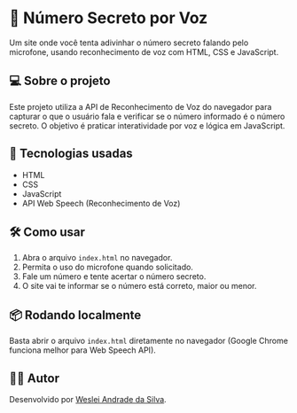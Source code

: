 # 🎤 Número Secreto por Voz

Um site onde você tenta adivinhar o número secreto falando pelo microfone, usando reconhecimento de voz com HTML, CSS e JavaScript.

## 💻 Sobre o projeto

Este projeto utiliza a API de Reconhecimento de Voz do navegador para capturar o que o usuário fala e verificar se o número informado é o número secreto. O objetivo é praticar interatividade por voz e lógica em JavaScript.

## 🚀 Tecnologias usadas

- HTML
- CSS
- JavaScript
- API Web Speech (Reconhecimento de Voz)

## 🛠️ Como usar

1. Abra o arquivo `index.html` no navegador.
2. Permita o uso do microfone quando solicitado.
3. Fale um número e tente acertar o número secreto.
4. O site vai te informar se o número está correto, maior ou menor.

## 📦 Rodando localmente

Basta abrir o arquivo `index.html` diretamente no navegador (Google Chrome funciona melhor para Web Speech API).

## 👨‍💻 Autor

Desenvolvido por [Weslei Andrade da Silva](https://github.com/WesleiAnd).
